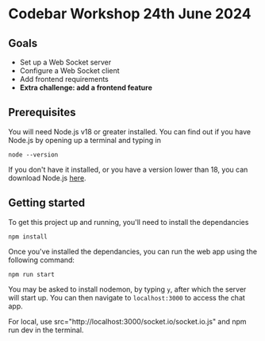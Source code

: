 # Codebar Workshop 24th June 2024

## Goals
- Set up a Web Socket server
- Configure a Web Socket client
- Add frontend requirements
- **Extra challenge: add a frontend feature**

## Prerequisites
You will need Node.js v18 or greater installed. You can find out if you have Node.js by opening up a terminal and typing in
```
node --version
```
If you don't have it installed, or you have a version lower than 18, you can download Node.js [here](https://nodejs.org/en).

## Getting started
To get this project up and running, you'll need to install the dependancies
```
npm install
```

Once you've installed the dependancies, you can run the web app using the following command:
```
npm run start
```

You may be asked to install nodemon, by typing `y`, after which the server will start up. You can then navigate to `localhost:3000` to access the chat app.

For local, use src="http://localhost:3000/socket.io/socket.io.js" and npm run dev in the terminal.